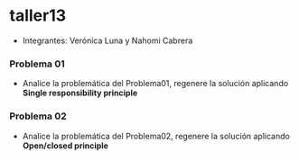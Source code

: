 # taller13

* Integrantes: Verónica Luna y Nahomi Cabrera

### Problema 01

* Analice la problemática del Problema01, regenere la solución aplicando **Single responsibility principle**

### Problema 02

* Analice la problemática del Problema02, regenere la solución aplicando **Open/closed principle**

